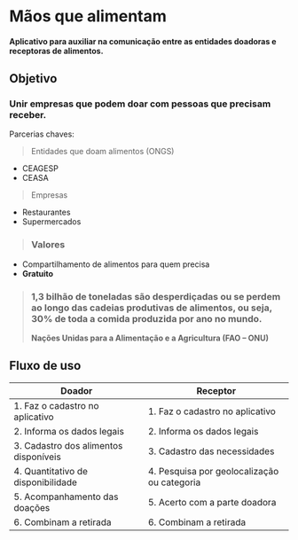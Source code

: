 # Mãos que alimentam

#### Aplicativo para auxiliar na comunicação entre as entidades doadoras e receptoras de alimentos.



## Objetivo

### Unir empresas que podem doar com pessoas que precisam receber.

Parcerias chaves:

> Entidades que doam alimentos (ONGS)
- CEAGESP
- CEASA

> Empresas
- Restaurantes
- Supermercados

> ### Valores
- Compartilhamento de alimentos para quem precisa
- **Gratuito**


> ### 1,3 bilhão de toneladas são desperdiçadas ou se perdem ao longo das cadeias produtivas de alimentos, ou seja, 30% de toda a comida produzida por ano no mundo.
> **Nações Unidas para a Alimentação e a Agricultura (FAO – ONU)**

## Fluxo de uso

Doador | Receptor
------------ | -------------
1. Faz o cadastro no aplicativo | 1. Faz o cadastro no aplicativo
2. Informa os dados legais | 2. Informa os dados legais
3. Cadastro dos alimentos disponíveis | 3. Cadastro das necessidades
4. Quantitativo de disponibilidade | 4. Pesquisa por geolocalização ou categoria
5. Acompanhamento das doações | 5. Acerto com a parte doadora
6. Combinam a retirada | 6. Combinam a retirada

